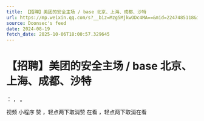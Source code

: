 ```yaml
---
title: 【招聘】美团的安全主场 / base 北京、上海、成都、沙特
url: https://mp.weixin.qq.com/s?__biz=Mzg5MjkwODc4MA==&mid=2247485118&idx=1&sn=93d2db99889e4c06392c244d3b473713
source: Doonsec's feed
date: 2024-08-19
fetch_date: 2025-10-06T18:00:57.329645
---
```


# 【招聘】美团的安全主场 / base 北京、上海、成都、沙特

：
，
。

视频
小程序
赞
，轻点两下取消赞
在看
，轻点两下取消在看